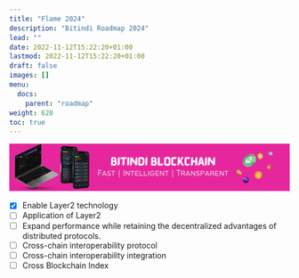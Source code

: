 ```yaml
---
title: "Flame 2024"
description: "Bitindi Roadmap 2024"
lead: ""
date: 2022-11-12T15:22:20+01:00
lastmod: 2022-11-12T15:22:20+01:00
draft: false
images: []
menu:
  docs:
    parent: "roadmap"
weight: 620
toc: true
---
```


![Bitindi!](https://raw.githubusercontent.com/bitindi/bitindi/main/assets/images/linkd.png "Bitindi Chain")

- [x] Enable Layer2 technology
- [ ] Application of Layer2
- [ ] Expand performance while retaining the decentralized advantages of distributed protocols.
- [ ] Cross-chain interoperability protocol
- [ ] Cross-chain interoperability integration
- [ ] Cross Blockchain Index
